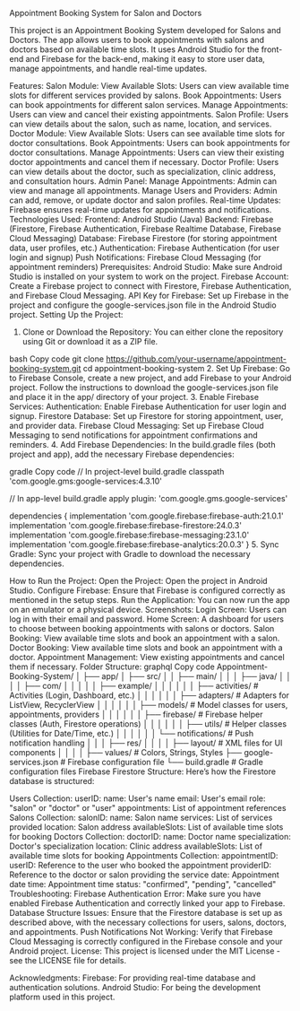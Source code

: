 Appointment Booking System for Salon and Doctors

This project is an Appointment Booking System developed for Salons and Doctors. The app allows users to book appointments with salons and doctors based on available time slots. It uses Android Studio for the front-end and Firebase for the back-end, making it easy to store user data, manage appointments, and handle real-time updates.

Features:
Salon Module:
View Available Slots: Users can view available time slots for different services provided by salons.
Book Appointments: Users can book appointments for different salon services.
Manage Appointments: Users can view and cancel their existing appointments.
Salon Profile: Users can view details about the salon, such as name, location, and services.
Doctor Module:
View Available Slots: Users can see available time slots for doctor consultations.
Book Appointments: Users can book appointments for doctor consultations.
Manage Appointments: Users can view their existing doctor appointments and cancel them if necessary.
Doctor Profile: Users can view details about the doctor, such as specialization, clinic address, and consultation hours.
Admin Panel:
Manage Appointments: Admin can view and manage all appointments.
Manage Users and Providers: Admin can add, remove, or update doctor and salon profiles.
Real-time Updates: Firebase ensures real-time updates for appointments and notifications.
Technologies Used:
Frontend:
Android Studio (Java)
Backend:
Firebase (Firestore, Firebase Authentication, Firebase Realtime Database, Firebase Cloud Messaging)
Database:
Firebase Firestore (for storing appointment data, user profiles, etc.)
Authentication:
Firebase Authentication (for user login and signup)
Push Notifications:
Firebase Cloud Messaging (for appointment reminders)
Prerequisites:
Android Studio: Make sure Android Studio is installed on your system to work on the project.
Firebase Account: Create a Firebase project to connect with Firestore, Firebase Authentication, and Firebase Cloud Messaging.
API Key for Firebase: Set up Firebase in the project and configure the google-services.json file in the Android Studio project.
Setting Up the Project:
1. Clone or Download the Repository:
You can either clone the repository using Git or download it as a ZIP file.

bash
Copy code
git clone https://github.com/your-username/appointment-booking-system.git
cd appointment-booking-system
2. Set Up Firebase:
Go to Firebase Console, create a new project, and add Firebase to your Android project.
Follow the instructions to download the google-services.json file and place it in the app/ directory of your project.
3. Enable Firebase Services:
Authentication: Enable Firebase Authentication for user login and signup.
Firestore Database: Set up Firestore for storing appointment, user, and provider data.
Firebase Cloud Messaging: Set up Firebase Cloud Messaging to send notifications for appointment confirmations and reminders.
4. Add Firebase Dependencies:
In the build.gradle files (both project and app), add the necessary Firebase dependencies:

gradle
Copy code
// In project-level build.gradle
classpath 'com.google.gms:google-services:4.3.10'

// In app-level build.gradle
apply plugin: 'com.google.gms.google-services'

dependencies {
    implementation 'com.google.firebase:firebase-auth:21.0.1'
    implementation 'com.google.firebase:firebase-firestore:24.0.3'
    implementation 'com.google.firebase:firebase-messaging:23.1.0'
    implementation 'com.google.firebase:firebase-analytics:20.0.3'
}
5. Sync Gradle:
Sync your project with Gradle to download the necessary dependencies.

How to Run the Project:
Open the Project: Open the project in Android Studio.
Configure Firebase: Ensure that Firebase is configured correctly as mentioned in the setup steps.
Run the Application: You can now run the app on an emulator or a physical device.
Screenshots:
Login Screen: Users can log in with their email and password.
Home Screen: A dashboard for users to choose between booking appointments with salons or doctors.
Salon Booking: View available time slots and book an appointment with a salon.
Doctor Booking: View available time slots and book an appointment with a doctor.
Appointment Management: View existing appointments and cancel them if necessary.
Folder Structure:
graphql
Copy code
Appointment-Booking-System/
│
├── app/
│   ├── src/
│   │   ├── main/
│   │   │   ├── java/
│   │   │   │   ├── com/
│   │   │   │   │   ├── example/
│   │   │   │   │   │   ├── activities/           # Activities (Login, Dashboard, etc.)
│   │   │   │   │   │   ├── adapters/             # Adapters for ListView, RecyclerView
│   │   │   │   │   │   ├── models/               # Model classes for users, appointments, providers
│   │   │   │   │   │   ├── firebase/             # Firebase helper classes (Auth, Firestore operations)
│   │   │   │   │   │   ├── utils/                # Helper classes (Utilities for Date/Time, etc.)
│   │   │   │   │   │   └── notifications/        # Push notification handling
│   │   │   ├── res/
│   │   │   │   ├── layout/                       # XML files for UI components
│   │   │   │   ├── values/                       # Colors, Strings, Styles
├── google-services.json                          # Firebase configuration file
└── build.gradle                                  # Gradle configuration files
Firebase Firestore Structure:
Here’s how the Firestore database is structured:

Users Collection:
userID:
name: User's name
email: User's email
role: "salon" or "doctor" or "user"
appointments: List of appointment references
Salons Collection:
salonID:
name: Salon name
services: List of services provided
location: Salon address
availableSlots: List of available time slots for booking
Doctors Collection:
doctorID:
name: Doctor name
specialization: Doctor's specialization
location: Clinic address
availableSlots: List of available time slots for booking
Appointments Collection:
appointmentID:
userID: Reference to the user who booked the appointment
providerID: Reference to the doctor or salon providing the service
date: Appointment date
time: Appointment time
status: "confirmed", "pending", "cancelled"
Troubleshooting:
Firebase Authentication Error: Make sure you have enabled Firebase Authentication and correctly linked your app to Firebase.
Database Structure Issues: Ensure that the Firestore database is set up as described above, with the necessary collections for users, salons, doctors, and appointments.
Push Notifications Not Working: Verify that Firebase Cloud Messaging is correctly configured in the Firebase console and your Android project.
License:
This project is licensed under the MIT License - see the LICENSE file for details.

Acknowledgments:
Firebase: For providing real-time database and authentication solutions.
Android Studio: For being the development platform used in this project.
